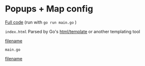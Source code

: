 # Popups + Map config 
[Full code](http://example.com) (run with `go run main.go`  )

[](example5/wasm/index.html ':include :type=iframe width=100% height=400px')


`index.html` Parsed by Go's [html/template](https://pkg.go.dev/html/template) or another templating tool

[filename](/example5/golang/index.html ':include :type=code')



`main.go` 

[filename](/example5/common/common.go ':include :type=code :fragment=demo')



